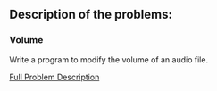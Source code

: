 ## Description of the problems:

### Volume
Write a program to modify the volume of an audio file.

[Full Problem Description](https://cs50.harvard.edu/x/2021/labs/4/)
